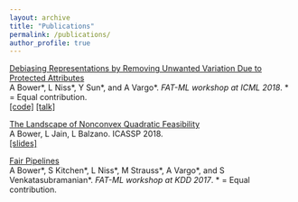 ```yaml
---
layout: archive
title: "Publications"
permalink: /publications/
author_profile: true
---
```


[Debiasing Representations by Removing Unwanted Variation Due to Protected Attributes](https://arxiv.org/pdf/1807.00461.pdf)  
A Bower*, L Niss*, Y Sun*, and A Vargo*.  *FAT-ML workshop at ICML 2018*. * = Equal contribution.  
[[code]](https://github.com/Amandarg/debias) [[talk]](https://iclr.cc/virtual/poster_B1gdkxHFDH.html)

[The Landscape of Nonconvex Quadratic Feasibility](https://ieeexplore.ieee.org/document/8461868)  
A Bower, L Jain, L Balzano. ICASSP 2018.  
[[slides]](https://sigport.org/documents/landscape-non-convex-quadratic-feasibility)

[Fair Pipelines](https://arxiv.org/pdf/1707.00391.pdf)  
A Bower*, S Kitchen*, L Niss*, M Strauss*, A Vargo*, and S Venkatasubramanian*. *FAT-ML workshop at KDD 2017*. * = Equal contribution.
